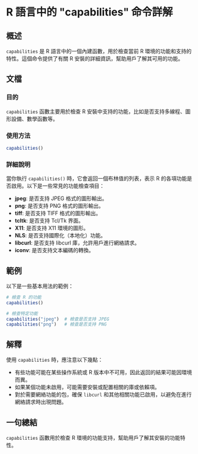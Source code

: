 <!--
Meta Description: # R 語言中的 "capabilities" 命令詳解 ## 概述 `capabilities` 是 R 語言中的一個內建函數，用於檢查當前 R 環境的功能和支持的特性。這個命令提供了有關 R 安裝的詳細資訊，幫助用戶了解其可用的功能。 ## 文檔 ### 目的 `capabilities` 函數...
Meta Keywords: capabilities, 是否支持, jpeg, png, 格式的圖形輸出
-->

# R 語言中的 "capabilities" 命令詳解

## 概述
`capabilities` 是 R 語言中的一個內建函數，用於檢查當前 R 環境的功能和支持的特性。這個命令提供了有關 R 安裝的詳細資訊，幫助用戶了解其可用的功能。

## 文檔
### 目的
`capabilities` 函數主要用於檢查 R 安裝中支持的功能，比如是否支持多線程、圖形設備、數學函數等。

### 使用方法
```R
capabilities()
```

### 詳細說明
當你執行 `capabilities()` 時，它會返回一個布林值的列表，表示 R 的各項功能是否啟用。以下是一些常見的功能檢查項目：

- **jpeg**: 是否支持 JPEG 格式的圖形輸出。
- **png**: 是否支持 PNG 格式的圖形輸出。
- **tiff**: 是否支持 TIFF 格式的圖形輸出。
- **tcltk**: 是否支持 Tcl/Tk 界面。
- **X11**: 是否支持 X11 環境的圖形。
- **NLS**: 是否支持國際化（本地化）功能。
- **libcurl**: 是否支持 libcurl 庫，允許用戶進行網絡請求。
- **iconv**: 是否支持文本編碼的轉換。

## 範例
以下是一些基本用法的範例：

```R
# 檢查 R 的功能
capabilities()

# 檢查特定功能
capabilities("jpeg")  # 檢查是否支持 JPEG
capabilities("png")   # 檢查是否支持 PNG
```

## 解釋
使用 `capabilities` 時，應注意以下幾點：

- 有些功能可能在某些操作系統或 R 版本中不可用，因此返回的結果可能因環境而異。
- 如果某個功能未啟用，可能需要安裝或配置相關的庫或依賴項。
- 對於需要網絡功能的包，確保 `libcurl` 和其他相關功能已啟用，以避免在進行網絡請求時出現問題。

## 一句總結
`capabilities` 函數用於檢查 R 環境的功能支持，幫助用戶了解其安裝的功能特性。